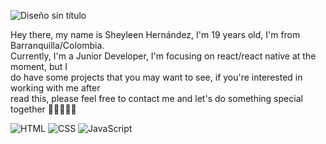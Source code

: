 ![Diseño sin título](https://github.com/user-attachments/assets/473cd09b-14e5-4124-8f16-48a500c37015)

Hey there, my name is Sheyleen Hernández, I'm 19 years old, I'm from Barranquilla/Colombia.  
Currently, I'm a Junior Developer, I'm focusing on react/react native at the moment, but I   
do have some projects that you may want to see, if you're interested in working with me after   
read this, please feel free to contact me and let's do something special together 👩🏽‍💻👋🏽  

![HTML](https://img.shields.io/badge/HTML-E34F26?style=for-the-badge&logo=html5&logoColor=white)
![CSS](https://img.shields.io/badge/CSS-1572B6?style=for-the-badge&logo=css3&logoColor=white)
![JavaScript](https://img.shields.io/badge/JavaScript-F7DF1E?style=for-the-badge&logo=javascript&logoColor=black)
